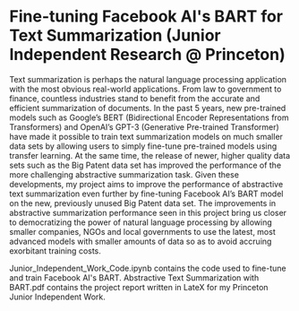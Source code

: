 # Fine-tuning Facebook AI's BART for Text Summarization (Junior Independent Research @ Princeton)


Text summarization is perhaps the natural language processing application with the most obvious real-world applications. From law to government to finance, countless industries stand to benefit from the accurate and efficient summarization of documents. In the past 5 years, new pre-trained models such as Google’s BERT (Bidirectional Encoder Representations from Transformers) and OpenAI’s GPT-3 (Generative Pre-trained Transformer) have made it possible to train text summarization models on much smaller data sets by allowing users to simply fine-tune pre-trained models using transfer learning. At the same time, the release of newer, higher quality data sets such as the Big Patent data set has improved the performance of the more challenging abstractive summarization task. Given these developments, my project aims to improve the performance of abstractive text summarization even further by fine-tuning Facebook AI’s BART model on the new, previously unused Big Patent data set. The improvements in abstractive summarization performance seen in this project bring us closer to democratizing the power of natural language processing by allowing smaller companies, NGOs and local governments to use the latest, most advanced models with smaller amounts of data so as to avoid accruing exorbitant training costs.

Junior_Independent_Work_Code.ipynb contains the code used to fine-tune and train Facebook AI's BART.
Abstractive Text Summarization with BART.pdf contains the project report written in LateX for my Princeton Junior Independent Work. 
